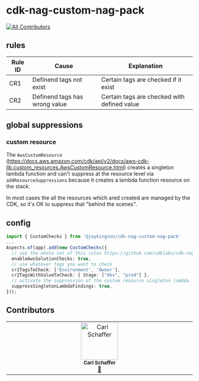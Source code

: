 # cdk-nag-custom-nag-pack

[![All Contributors](https://img.shields.io/github/all-contributors/JohannesKonings/cdk-nag-custom-nag-pack?color=ee8449&style=flat-square)](#contributors)

## rules

| Rule ID | Cause                         | Explanation                                 |
| ------- | ----------------------------- | ------------------------------------------- |
| CR1     | Definend tags not exist       | Certain tags are checked if it exist        |
| CR2     | Definend tags has wrong value | Certain tags are checked with defined value |

## global suppressions

### custom resource

The `AwsCustomResource` (https://docs.aws.amazon.com/cdk/api/v2/docs/aws-cdk-lib.custom_resources.AwsCustomResource.html) creates a singleton lambda function and can't suppress at the resource level via `addResourceSuppressions` because it creates a lambda function resource on the stack.

In most cases the all the resources which ared created are managed by the CDK, so it's OK to suppress that "behind the scenes".

## config

```typescript
import { CustomChecks } from '@jaykingson/cdk-nag-custom-nag-pack'
...
Aspects.of(app).add(new CustomChecks({
  // use the whole set of this rules https://github.com/cdklabs/cdk-nag/blob/main/RULES.md#awssolutions
  enableAwsSolutionChecks: true,
  // use whatever tags you want to check
  cr1TagsToCheck: ['Environment', 'Owner'],
  cr2TagsWithValueToCheck: { Stage: ["dev", "prod"] },
  // activate the suppression of the custom resource singleton lambda
  suppressSingletonLambdaFindings: true,
}));
```

## Contributors

<!-- ALL-CONTRIBUTORS-LIST:START - Do not remove or modify this section -->
<!-- prettier-ignore-start -->
<!-- markdownlint-disable -->
<table>
  <tbody>
    <tr>
      <td align="center" valign="top" width="14.28%"><a href="http://deltikron.schafferhome.de"><img src="https://avatars.githubusercontent.com/u/12151238?v=4?s=100" width="100px;" alt="Carl Schaffer"/><br /><sub><b>Carl Schaffer</b></sub></a><br /><a href="#ideas-DeltiKron" title="Ideas, Planning, & Feedback">🤔</a></td>
    </tr>
  </tbody>
</table>

<!-- markdownlint-restore -->
<!-- prettier-ignore-end -->

<!-- ALL-CONTRIBUTORS-LIST:END -->
